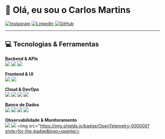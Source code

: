 # 👋 Olá, eu sou o Carlos Martins

[![Instagram](https://img.shields.io/badge/Instagram-E4405F?style=for-the-badge&logo=instagram&logoColor=white)](https://www.instagram.com/__martinscarlos/)
[![LinkedIn](https://img.shields.io/badge/LinkedIn-0077B5?style=for-the-badge&logo=linkedin&logoColor=white)](SEU_LINKEDIN_AQUI)
[![GitHub](https://img.shields.io/badge/GitHub-000?style=for-the-badge&logo=github&logoColor=white)](https://github.com/MartinsCarlos111)

---

## 💻 Tecnologias & Ferramentas

**Backend & APIs**  
<img src="https://img.shields.io/badge/Node.js-43853D?style=for-the-badge&logo=node.js&logoColor=white"/> <img src="https://img.shields.io/badge/Fastify-000000?style=for-the-badge&logo=fastify&logoColor=white"/> <img src="https://img.shields.io/badge/Python-3776AB?style=for-the-badge&logo=python&logoColor=white"/>

**Frontend & UI**  
<img src="https://img.shields.io/badge/React-20232A?style=for-the-badge&logo=react&logoColor=61DAFB"/> <img src="https://img.shields.io/badge/Next.js-000000?style=for-the-badge&logo=next.js&logoColor=white"/>

**Cloud & DevOps**  
<img src="https://img.shields.io/badge/AWS-232F3E?style=for-the-badge&logo=amazon-aws&logoColor=white"/> <img src="https://img.shields.io/badge/Google%20Cloud-4285F4?style=for-the-badge&logo=google-cloud&logoColor=white"/> <img src="https://img.shields.io/badge/Docker-2496ED?style=for-the-badge&logo=docker&logoColor=white"/> <img src="https://img.shields.io/badge/Kubernetes-326CE5?style=for-the-badge&logo=kubernetes&logoColor=white"/>

**Banco de Dados**  
<img src="https://img.shields.io/badge/PostgreSQL-316192?style=for-the-badge&logo=postgresql&logoColor=white"/> <img src="https://img.shields.io/badge/MySQL-00000F?style=for-the-badge&logo=mysql&logoColor=white"/> <img src="https://img.shields.io/badge/MongoDB-4EA94B?style=for-the-badge&logo=mongodb&logoColor=white"/> <img src="https://img.shields.io/badge/SQLite-07405E?style=for-the-badge&logo=sqlite&logoColor=white"/>

**Observabilidade & Monitoramento**  
<img src="https://img.shields.io/badge/Prometheus-E6522C?style=for-the-badge&logo=prometheus&logoColor=white"/> <img src="https://img.shields.io/badge/Grafana-F46800?style=for-the-badge&logo=grafana&logoColor=white"/> <img src="https://img.shields.io/badge/OpenTelemetry-000000?style=for-the-badge&logo=opente/>
